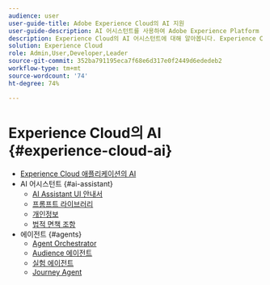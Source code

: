```yaml
---
audience: user
user-guide-title: Adobe Experience Cloud의 AI 지원
user-guide-description: AI 어시스턴트를 사용하여 Adobe Experience Platform 및 Real-Time Customer Data Platform을 통해 워크플로를 가속화하는 방법을 알아봅니다.
description: Experience Cloud의 AI 어시스턴트에 대해 알아봅니다. Experience Cloud의 AI를 활용하여 제품 지식을 향상시키고 운영에 대한 인사이트를 얻습니다.
solution: Experience Cloud
role: Admin,User,Developer,Leader
source-git-commit: 352ba791195eca7f68e6d317e0f2449d6ededeb2
workflow-type: tm+mt
source-wordcount: '74'
ht-degree: 74%

---
```



# Experience Cloud의 AI {#experience-cloud-ai}

- [Experience Cloud 애플리케이션의 AI](home.md)
- AI 어시스턴트 {#ai-assistant}
   - [AI Assistant UI 안내서](./ai-assistant/ai-assistant-ui.md)
   - [프롬프트 라이브러리](./ai-assistant/prompt-library.md)
   - [개인정보](./ai-assistant/privacy.md)
   - [법적 면책 조항](./ai-assistant/legal-disclaimer.md)
- 에이전트 {#agents}
   - [Agent Orchestrator](./agents/agent-orchestrator.md)
   - [Audience 에이전트](./agents/audience.md)
   - [실험 에이전트](./agents/agent-experiment.md)
   - [Journey Agent](./agents/ajo-agent-analyze.md)

